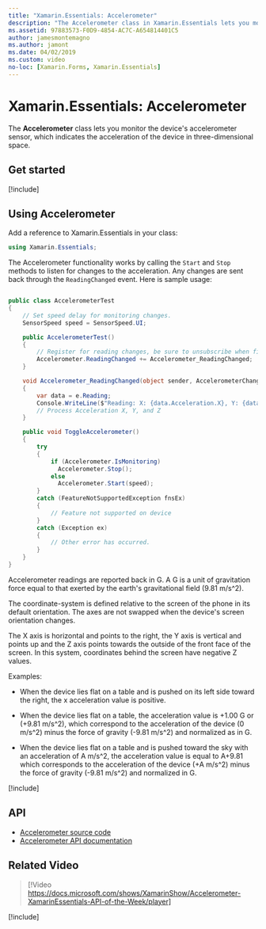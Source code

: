 ```yaml
---
title: "Xamarin.Essentials: Accelerometer"
description: "The Accelerometer class in Xamarin.Essentials lets you monitor the device's accelerometer sensor, which indicates the acceleration of the device in three dimensional space."
ms.assetid: 97883573-F0D9-4854-AC7C-A654814401C5
author: jamesmontemagno
ms.author: jamont
ms.date: 04/02/2019
ms.custom: video
no-loc: [Xamarin.Forms, Xamarin.Essentials]
---
```


# Xamarin.Essentials: Accelerometer

The **Accelerometer** class lets you monitor the device's accelerometer sensor, which indicates the acceleration of the device in three-dimensional space.

## Get started

[!include[](~/essentials/includes/get-started.md)]

## Using Accelerometer

Add a reference to Xamarin.Essentials in your class:

```csharp
using Xamarin.Essentials;
```

The Accelerometer functionality works by calling the `Start` and `Stop` methods to listen for changes to the acceleration. Any changes are sent back through the `ReadingChanged` event. Here is sample usage:

```csharp

public class AccelerometerTest
{
    // Set speed delay for monitoring changes.
    SensorSpeed speed = SensorSpeed.UI;

    public AccelerometerTest()
    {
        // Register for reading changes, be sure to unsubscribe when finished
        Accelerometer.ReadingChanged += Accelerometer_ReadingChanged;
    }

    void Accelerometer_ReadingChanged(object sender, AccelerometerChangedEventArgs e)
    {
        var data = e.Reading;
        Console.WriteLine($"Reading: X: {data.Acceleration.X}, Y: {data.Acceleration.Y}, Z: {data.Acceleration.Z}");
        // Process Acceleration X, Y, and Z
    }

    public void ToggleAccelerometer()
    {
        try
        {
            if (Accelerometer.IsMonitoring)
              Accelerometer.Stop();
            else
              Accelerometer.Start(speed);
        }
        catch (FeatureNotSupportedException fnsEx)
        {
            // Feature not supported on device
        }
        catch (Exception ex)
        {
            // Other error has occurred.
        }
    }
}
```

Accelerometer readings are reported back in G. A G is a unit of gravitation force equal to that exerted by the earth's gravitational field (9.81 m/s^2).

The coordinate-system is defined relative to the screen of the phone in its default orientation. The axes are not swapped when the device's screen orientation changes.

The X axis is horizontal and points to the right, the Y axis is vertical and points up and the Z axis points towards the outside of the front face of the screen. In this system, coordinates behind the screen have negative Z values.

Examples:

- When the device lies flat on a table and is pushed on its left side toward the right, the x acceleration value is positive.

- When the device lies flat on a table, the acceleration value is +1.00 G or (+9.81 m/s^2), which correspond to the acceleration of the device (0 m/s^2) minus the force of gravity (-9.81 m/s^2) and normalized as in G.

- When the device lies flat on a table and is pushed toward the sky with an acceleration of A m/s^2, the acceleration value is equal to A+9.81 which corresponds to the acceleration of the device (+A m/s^2) minus the force of gravity (-9.81 m/s^2) and normalized in G.

[!include[](~/essentials/includes/sensor-speed.md)]

## API

- [Accelerometer source code](https://github.com/xamarin/Essentials/tree/main/Xamarin.Essentials/Accelerometer)
- [Accelerometer API documentation](xref:Xamarin.Essentials.Accelerometer)

## Related Video

> [!Video https://docs.microsoft.com/shows/XamarinShow/Accelerometer-XamarinEssentials-API-of-the-Week/player]

[!include[](~/essentials/includes/xamarin-show-essentials.md)]
